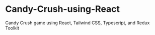 # Candy-Crush-using-React
Candy Crush game using React, Tailwind CSS, Typescript, and Redux Toolkit
